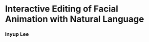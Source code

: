 # Interactive Editing of Facial Animation with Natural Language

### Inyup Lee


<!-- # Audio-Driven Speech Animation with Text-Guided Expression

### Sunjin Jung
* Avatar Intern (2023.10.30 ~ 2024.01.26)

---
Given an audio and text description, our approach can generate expressive speech animation.
Our system consists of two stages.
The goal of the first stage is to separate content features and expression features in facial animation.
In the second stage, the final speech animation is generated from an audio and text description.
In this stage, the mouth movements and facial expressions are produced from the audio and text, respectively.

## Installation

We train and test our system based on Python 3.7 and Pytorch 1.12.1. 

1. To install the dependencies, run:

```
pip install -r requirements.txt
```

2. Download the pre-trained models and data from the following path:
  - Models: `irteamsu@cdevgpu27.voice.nfra.io:/home1/irteamsu/TTA/codes/sj/Project/faceClip/ckpts` 
  - Data: `irteamsu@cdevgpu27.voice.nfra.io:/home1/irteamsu/TTA/codes/sj/Project/faceClip/data/feature`



## Stage 1
![visualization_s1](./data/figure/stage1.png)


### Train

- Run the code to train the auto-encoder. You can change the model num and choose the device number (0 for CPU, 1 and above for GPU).
```
python disentanglement/train.py --model_num '1' --device 1
```

### Test

- Run the code to test the trained auto-encoder. 
You can change the input facial animations (vtx) for the content and expression features, respectively.
The audio file is not utilized for this model; instead, it is employed for rendering the result animation along with the audio.
Therefore, we recommend using the audio file that corresponds to the facial animation for the content feature.

```
python disentanglement/test.py --model_num '20_e2000' --device 1 --test_audio 'M003_front_angry_3_003.wav' --test_con_vtx '../../data/test/result/vtx/M003_front_angry_3_003_dtw.npy' --test_exp_vtx '../../data/test/result/vtx/M003_front_angry_3_003_dtw.npy'
```



## Stage 2
![visualization_s2](./data/figure/stage2.png)

### Train

- Run the training code with the pre-trained auto-encoder (`20_e2000.pth`). You can change the model name and choose the device number (0 for CPU, 1 and above for GPU).
```
python audio2speech/a2s_train.py --model_name '1' --device 1 --autoencoder_path '../../ckpts/disentanglement/20_e2000.pth'
```

### Test

- Run the testing code with the input audio and text description:
```
python disentanglement/train.py --model_num '23' --device 1 --test_audio 'M003_front_angry_3_003.wav' --text 'He looks like he is about to cry.'
```
Place the input audio file in the `/data/test/audio` directory.
Alternatively, you can specify the test audio file path by using the `--test_wav_dir` arguments. -->